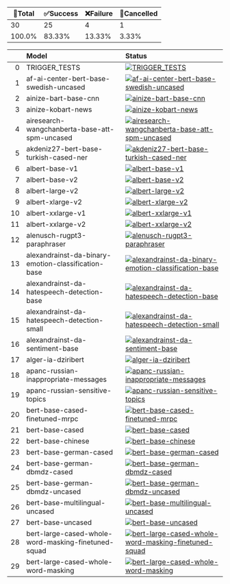 🚀Total|✅Success|❌Failure|🚫Cancelled|
-----|-------|-------|-------|
30|25|4|1|
100.0%|83.33%|13.33%|3.33%|

|    | Model                                               | Status                                                                                                                                                                                                                                                                                                     |
|---:|:----------------------------------------------------|:-----------------------------------------------------------------------------------------------------------------------------------------------------------------------------------------------------------------------------------------------------------------------------------------------------------|
|  0 | TRIGGER_TESTS                                       | [![TRIGGER_TESTS](https://api.github.com/Konjarla-Vindya/son-azureml-oss-models/actions/workflows/TRIGGER_TESTS/badge.svg)](https://github.com/Konjarla-Vindya/son-azureml-oss-models/actions/runs/5883546364/job/15956427736)                                                                             |
|  1 | af-ai-center-bert-base-swedish-uncased              | [![af-ai-center-bert-base-swedish-uncased](https://api.github.com/Konjarla-Vindya/son-azureml-oss-models/actions/workflows/af-ai-center-bert-base-swedish-uncased/badge.svg)](https://github.com/Konjarla-Vindya/son-azureml-oss-models/actions/runs/5936824575/job/16098035547)                           |
|  2 | ainize-bart-base-cnn                                | [![ainize-bart-base-cnn](https://api.github.com/Konjarla-Vindya/son-azureml-oss-models/actions/workflows/ainize-bart-base-cnn/badge.svg)](https://github.com/Konjarla-Vindya/son-azureml-oss-models/actions/runs/5948009292/job/16131001116)                                                               |
|  3 | ainize-kobart-news                                  | [![ainize-kobart-news](https://api.github.com/Konjarla-Vindya/son-azureml-oss-models/actions/workflows/ainize-kobart-news/badge.svg)](https://github.com/Konjarla-Vindya/son-azureml-oss-models/actions/runs/5875778018/job/15932655455)                                                                   |
|  4 | airesearch-wangchanberta-base-att-spm-uncased       | [![airesearch-wangchanberta-base-att-spm-uncased](https://api.github.com/Konjarla-Vindya/son-azureml-oss-models/actions/workflows/airesearch-wangchanberta-base-att-spm-uncased/badge.svg)](https://github.com/Konjarla-Vindya/son-azureml-oss-models/actions/runs/5891170453/job/15977694142)             |
|  5 | akdeniz27-bert-base-turkish-cased-ner               | [![akdeniz27-bert-base-turkish-cased-ner](https://api.github.com/Konjarla-Vindya/son-azureml-oss-models/actions/workflows/akdeniz27-bert-base-turkish-cased-ner/badge.svg)](https://github.com/Konjarla-Vindya/son-azureml-oss-models/actions/runs/5890222232/job/15974891491)                             |
|  6 | albert-base-v1                                      | [![albert-base-v1](https://api.github.com/Konjarla-Vindya/son-azureml-oss-models/actions/workflows/albert-base-v1/badge.svg)](https://github.com/Konjarla-Vindya/son-azureml-oss-models/actions/runs/5832066709/job/15816737029)                                                                           |
|  7 | albert-base-v2                                      | [![albert-base-v2](https://api.github.com/Konjarla-Vindya/son-azureml-oss-models/actions/workflows/albert-base-v2/badge.svg)](https://api.github.com/repos/Konjarla-Vindya/son-azureml-oss-models/actions/workflows/albert-base-v2.yml/runs)                                                               |
|  8 | albert-large-v2                                     | [![albert-large-v2](https://api.github.com/Konjarla-Vindya/son-azureml-oss-models/actions/workflows/albert-large-v2/badge.svg)](https://github.com/Konjarla-Vindya/son-azureml-oss-models/actions/runs/5833786747/job/15821953734)                                                                         |
|  9 | albert-xlarge-v2                                    | [![albert-xlarge-v2](https://api.github.com/Konjarla-Vindya/son-azureml-oss-models/actions/workflows/albert-xlarge-v2/badge.svg)](https://github.com/Konjarla-Vindya/son-azureml-oss-models/actions/runs/5857004080/job/15877910829)                                                                       |
| 10 | albert-xxlarge-v1                                   | [![albert-xxlarge-v1](https://api.github.com/Konjarla-Vindya/son-azureml-oss-models/actions/workflows/albert-xxlarge-v1/badge.svg)](https://github.com/Konjarla-Vindya/son-azureml-oss-models/actions/runs/5856553619/job/15876529132)                                                                     |
| 11 | albert-xxlarge-v2                                   | [![albert-xxlarge-v2](https://api.github.com/Konjarla-Vindya/son-azureml-oss-models/actions/workflows/albert-xxlarge-v2/badge.svg)](https://github.com/Konjarla-Vindya/son-azureml-oss-models/actions/runs/5831375861/job/15814693284)                                                                     |
| 12 | alenusch-rugpt3-paraphraser                         | [![alenusch-rugpt3-paraphraser](https://api.github.com/Konjarla-Vindya/son-azureml-oss-models/actions/workflows/alenusch-rugpt3-paraphraser/badge.svg)](https://github.com/Konjarla-Vindya/son-azureml-oss-models/actions/runs/5901927376/job/16008992878)                                                 |
| 13 | alexandrainst-da-binary-emotion-classification-base | [![alexandrainst-da-binary-emotion-classification-base](https://api.github.com/Konjarla-Vindya/son-azureml-oss-models/actions/workflows/alexandrainst-da-binary-emotion-classification-base/badge.svg)](https://github.com/Konjarla-Vindya/son-azureml-oss-models/actions/runs/5899368467/job/16001775011) |
| 14 | alexandrainst-da-hatespeech-detection-base          | [![alexandrainst-da-hatespeech-detection-base](https://api.github.com/Konjarla-Vindya/son-azureml-oss-models/actions/workflows/alexandrainst-da-hatespeech-detection-base/badge.svg)](https://github.com/Konjarla-Vindya/son-azureml-oss-models/actions/runs/5899504583/job/16002119223)                   |
| 15 | alexandrainst-da-hatespeech-detection-small         | [![alexandrainst-da-hatespeech-detection-small](https://api.github.com/Konjarla-Vindya/son-azureml-oss-models/actions/workflows/alexandrainst-da-hatespeech-detection-small/badge.svg)](https://github.com/Konjarla-Vindya/son-azureml-oss-models/actions/runs/5887527220/job/15967060521)                 |
| 16 | alexandrainst-da-sentiment-base                     | [![alexandrainst-da-sentiment-base](https://api.github.com/Konjarla-Vindya/son-azureml-oss-models/actions/workflows/alexandrainst-da-sentiment-base/badge.svg)](https://github.com/Konjarla-Vindya/son-azureml-oss-models/actions/runs/5898815890/job/16000425127)                                         |
| 17 | alger-ia-dziribert                                  | [![alger-ia-dziribert](https://api.github.com/Konjarla-Vindya/son-azureml-oss-models/actions/workflows/alger-ia-dziribert/badge.svg)](https://github.com/Konjarla-Vindya/son-azureml-oss-models/actions/runs/5900425233/job/16004656279)                                                                   |
| 18 | apanc-russian-inappropriate-messages                | [![apanc-russian-inappropriate-messages](https://api.github.com/Konjarla-Vindya/son-azureml-oss-models/actions/workflows/apanc-russian-inappropriate-messages/badge.svg)](https://github.com/Konjarla-Vindya/son-azureml-oss-models/actions/runs/5900801359/job/16005767805)                               |
| 19 | apanc-russian-sensitive-topics                      | [![apanc-russian-sensitive-topics](https://api.github.com/Konjarla-Vindya/son-azureml-oss-models/actions/workflows/apanc-russian-sensitive-topics/badge.svg)](https://github.com/Konjarla-Vindya/son-azureml-oss-models/actions/runs/5876740746/job/15935504169)                                           |
| 20 | bert-base-cased-finetuned-mrpc                      | [![bert-base-cased-finetuned-mrpc](https://api.github.com/Konjarla-Vindya/son-azureml-oss-models/actions/workflows/bert-base-cased-finetuned-mrpc/badge.svg)](https://github.com/Konjarla-Vindya/son-azureml-oss-models/actions/runs/5832034692/job/15816638761)                                           |
| 21 | bert-base-cased                                     | [![bert-base-cased](https://api.github.com/Konjarla-Vindya/son-azureml-oss-models/actions/workflows/bert-base-cased/badge.svg)](https://github.com/Konjarla-Vindya/son-azureml-oss-models/actions/runs/5875618641/job/15932205678)                                                                         |
| 22 | bert-base-chinese                                   | [![bert-base-chinese](https://api.github.com/Konjarla-Vindya/son-azureml-oss-models/actions/workflows/bert-base-chinese/badge.svg)](https://github.com/Konjarla-Vindya/son-azureml-oss-models/actions/runs/5834379495/job/15823768897)                                                                     |
| 23 | bert-base-german-cased                              | [![bert-base-german-cased](https://api.github.com/Konjarla-Vindya/son-azureml-oss-models/actions/workflows/bert-base-german-cased/badge.svg)](https://github.com/Konjarla-Vindya/son-azureml-oss-models/actions/runs/5835633868/job/15827606235)                                                           |
| 24 | bert-base-german-dbmdz-cased                        | [![bert-base-german-dbmdz-cased](https://api.github.com/Konjarla-Vindya/son-azureml-oss-models/actions/workflows/bert-base-german-dbmdz-cased/badge.svg)](https://github.com/Konjarla-Vindya/son-azureml-oss-models/actions/runs/5903582819/job/16013856906)                                               |
| 25 | bert-base-german-dbmdz-uncased                      | [![bert-base-german-dbmdz-uncased](https://api.github.com/Konjarla-Vindya/son-azureml-oss-models/actions/workflows/bert-base-german-dbmdz-uncased/badge.svg)](https://github.com/Konjarla-Vindya/son-azureml-oss-models/actions/runs/5834507967/job/15824183651)                                           |
| 26 | bert-base-multilingual-uncased                      | [![bert-base-multilingual-uncased](https://api.github.com/Konjarla-Vindya/son-azureml-oss-models/actions/workflows/bert-base-multilingual-uncased/badge.svg)](https://github.com/Konjarla-Vindya/son-azureml-oss-models/actions/runs/5831982062/job/15816471242)                                           |
| 27 | bert-base-uncased                                   | [![bert-base-uncased](https://api.github.com/Konjarla-Vindya/son-azureml-oss-models/actions/workflows/bert-base-uncased/badge.svg)](https://github.com/Konjarla-Vindya/son-azureml-oss-models/actions/runs/5974100683/job/16207610233)                                                                     |
| 28 | bert-large-cased-whole-word-masking-finetuned-squad | [![bert-large-cased-whole-word-masking-finetuned-squad](https://api.github.com/Konjarla-Vindya/son-azureml-oss-models/actions/workflows/bert-large-cased-whole-word-masking-finetuned-squad/badge.svg)](https://github.com/Konjarla-Vindya/son-azureml-oss-models/actions/runs/5877068451/job/15936447694) |
| 29 | bert-large-cased-whole-word-masking                 | [![bert-large-cased-whole-word-masking](https://api.github.com/Konjarla-Vindya/son-azureml-oss-models/actions/workflows/bert-large-cased-whole-word-masking/badge.svg)](https://github.com/Konjarla-Vindya/son-azureml-oss-models/actions/runs/5877068312/job/15936447316)                                 |